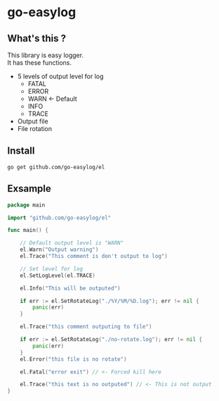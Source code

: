 # go-easylog

## What's this ?

This library is easy logger.  
It has these functions.

* 5 levels of output level for log
    * FATAL
    * ERROR
    * WARN <- Default
    * INFO
    * TRACE
* Output file
* File rotation

## Install
```
go get github.com/go-easylog/el
```

## Exsample
```go
package main

import "github.com/go-easylog/el"

func main() {

	// Default output level is "WARN"
	el.Warn("Output warning")
	el.Trace("This comment is don't output to log")

	// Set level for log
	el.SetLogLevel(el.TRACE)

	el.Info("This will be outputed")

	if err := el.SetRotateLog("./%Y/%M/%D.log"); err != nil {
		panic(err)
	}

	el.Trace("this comment outputing to file")

	if err := el.SetRotateLog("./no-rotate.log"); err != nil {
		panic(err)
	}
	el.Error("this file is no rotate")

	el.Fatal("error exit") // <- Forced kill here

	el.Trace("this text is no outputed") // <- This is not output
}

```
